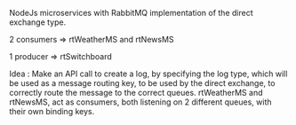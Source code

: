 NodeJs microservices with RabbitMQ implementation of the direct exchange type.

2 consumers => rtWeatherMS and rtNewsMS

1 producer => rtSwitchboard

Idea : Make an API call to create a log, by specifying the log type, which will be used as a message routing key, to be used by the direct exchange,
to correctly route the message to the correct queues. rtWeatherMS and rtNewsMS, act as consumers, both listening on 2 different queues, with their own binding keys.
